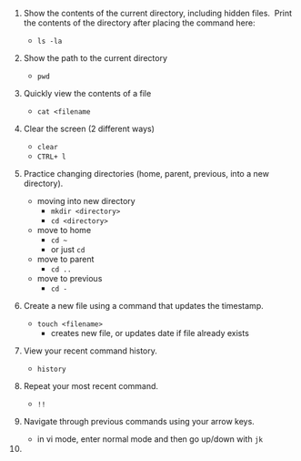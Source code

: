 1. Show the contents of the current directory, including hidden files.  Print the contents of the directory after placing the command here:  
    - `ls -la`
2. Show the path to the current directory  
	-  `pwd`
3. Quickly view the contents of a file  
	-  `cat <filename`
4. Clear the screen (2 different ways)  
	- `clear`
	- `CTRL+ l`
5. Practice changing directories (home, parent, previous, into a new directory).  
	- moving into new directory
		- `mkdir <directory>`
		- `cd <directory>`
	- move to home
		- `cd ~`
		- or just `cd`
	- move to parent
		- `cd ..`
	- move to previous
		- `cd -`
	
6. Create a new file using a command that updates the timestamp.  
	- `touch <filename>`
		- creates new file, or updates date if file already exists
7. View your recent command history.  
	-  `history`	
8. Repeat your most recent command.  
	-  `!!`
9. Navigate through previous commands using your arrow keys.  
	- in vi mode, enter normal mode and then go up/down with `jk`
10.